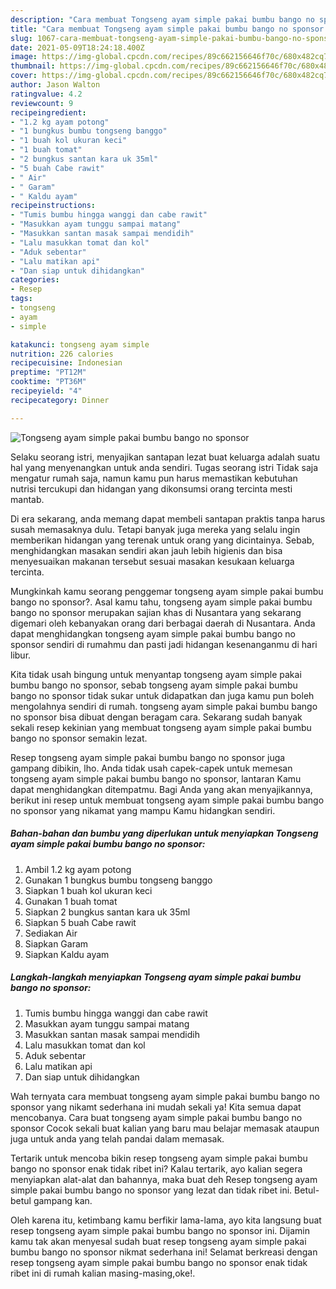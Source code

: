 ```yaml
---
description: "Cara membuat Tongseng ayam simple pakai bumbu bango no sponsor yang lezat dan Mudah Dibuat"
title: "Cara membuat Tongseng ayam simple pakai bumbu bango no sponsor yang lezat dan Mudah Dibuat"
slug: 1067-cara-membuat-tongseng-ayam-simple-pakai-bumbu-bango-no-sponsor-yang-lezat-dan-mudah-dibuat
date: 2021-05-09T18:24:18.400Z
image: https://img-global.cpcdn.com/recipes/89c662156646f70c/680x482cq70/tongseng-ayam-simple-pakai-bumbu-bango-no-sponsor-foto-resep-utama.jpg
thumbnail: https://img-global.cpcdn.com/recipes/89c662156646f70c/680x482cq70/tongseng-ayam-simple-pakai-bumbu-bango-no-sponsor-foto-resep-utama.jpg
cover: https://img-global.cpcdn.com/recipes/89c662156646f70c/680x482cq70/tongseng-ayam-simple-pakai-bumbu-bango-no-sponsor-foto-resep-utama.jpg
author: Jason Walton
ratingvalue: 4.2
reviewcount: 9
recipeingredient:
- "1.2 kg ayam potong"
- "1 bungkus bumbu tongseng banggo"
- "1 buah kol ukuran keci"
- "1 buah tomat"
- "2 bungkus santan kara uk 35ml"
- "5 buah Cabe rawit"
- " Air"
- " Garam"
- " Kaldu ayam"
recipeinstructions:
- "Tumis bumbu hingga wanggi dan cabe rawit"
- "Masukkan ayam tunggu sampai matang"
- "Masukkan santan masak sampai mendidih"
- "Lalu masukkan tomat dan kol"
- "Aduk sebentar"
- "Lalu matikan api"
- "Dan siap untuk dihidangkan"
categories:
- Resep
tags:
- tongseng
- ayam
- simple

katakunci: tongseng ayam simple 
nutrition: 226 calories
recipecuisine: Indonesian
preptime: "PT12M"
cooktime: "PT36M"
recipeyield: "4"
recipecategory: Dinner

---
```



![Tongseng ayam simple pakai bumbu bango no sponsor](https://img-global.cpcdn.com/recipes/89c662156646f70c/680x482cq70/tongseng-ayam-simple-pakai-bumbu-bango-no-sponsor-foto-resep-utama.jpg)

Selaku seorang istri, menyajikan santapan lezat buat keluarga adalah suatu hal yang menyenangkan untuk anda sendiri. Tugas seorang istri Tidak saja mengatur rumah saja, namun kamu pun harus memastikan kebutuhan nutrisi tercukupi dan hidangan yang dikonsumsi orang tercinta mesti mantab.

Di era  sekarang, anda memang dapat membeli santapan praktis tanpa harus susah memasaknya dulu. Tetapi banyak juga mereka yang selalu ingin memberikan hidangan yang terenak untuk orang yang dicintainya. Sebab, menghidangkan masakan sendiri akan jauh lebih higienis dan bisa menyesuaikan makanan tersebut sesuai masakan kesukaan keluarga tercinta. 



Mungkinkah kamu seorang penggemar tongseng ayam simple pakai bumbu bango no sponsor?. Asal kamu tahu, tongseng ayam simple pakai bumbu bango no sponsor merupakan sajian khas di Nusantara yang sekarang digemari oleh kebanyakan orang dari berbagai daerah di Nusantara. Anda dapat menghidangkan tongseng ayam simple pakai bumbu bango no sponsor sendiri di rumahmu dan pasti jadi hidangan kesenanganmu di hari libur.

Kita tidak usah bingung untuk menyantap tongseng ayam simple pakai bumbu bango no sponsor, sebab tongseng ayam simple pakai bumbu bango no sponsor tidak sukar untuk didapatkan dan juga kamu pun boleh mengolahnya sendiri di rumah. tongseng ayam simple pakai bumbu bango no sponsor bisa dibuat dengan beragam cara. Sekarang sudah banyak sekali resep kekinian yang membuat tongseng ayam simple pakai bumbu bango no sponsor semakin lezat.

Resep tongseng ayam simple pakai bumbu bango no sponsor juga gampang dibikin, lho. Anda tidak usah capek-capek untuk memesan tongseng ayam simple pakai bumbu bango no sponsor, lantaran Kamu dapat menghidangkan ditempatmu. Bagi Anda yang akan menyajikannya, berikut ini resep untuk membuat tongseng ayam simple pakai bumbu bango no sponsor yang nikamat yang mampu Kamu hidangkan sendiri.

<!--inarticleads1-->

##### Bahan-bahan dan bumbu yang diperlukan untuk menyiapkan Tongseng ayam simple pakai bumbu bango no sponsor:

1. Ambil 1.2 kg ayam potong
1. Gunakan 1 bungkus bumbu tongseng banggo
1. Siapkan 1 buah kol ukuran keci
1. Gunakan 1 buah tomat
1. Siapkan 2 bungkus santan kara uk 35ml
1. Siapkan 5 buah Cabe rawit
1. Sediakan  Air
1. Siapkan  Garam
1. Siapkan  Kaldu ayam




<!--inarticleads2-->

##### Langkah-langkah menyiapkan Tongseng ayam simple pakai bumbu bango no sponsor:

1. Tumis bumbu hingga wanggi dan cabe rawit
1. Masukkan ayam tunggu sampai matang
1. Masukkan santan masak sampai mendidih
1. Lalu masukkan tomat dan kol
1. Aduk sebentar
1. Lalu matikan api
1. Dan siap untuk dihidangkan




Wah ternyata cara membuat tongseng ayam simple pakai bumbu bango no sponsor yang nikamt sederhana ini mudah sekali ya! Kita semua dapat mencobanya. Cara buat tongseng ayam simple pakai bumbu bango no sponsor Cocok sekali buat kalian yang baru mau belajar memasak ataupun juga untuk anda yang telah pandai dalam memasak.

Tertarik untuk mencoba bikin resep tongseng ayam simple pakai bumbu bango no sponsor enak tidak ribet ini? Kalau tertarik, ayo kalian segera menyiapkan alat-alat dan bahannya, maka buat deh Resep tongseng ayam simple pakai bumbu bango no sponsor yang lezat dan tidak ribet ini. Betul-betul gampang kan. 

Oleh karena itu, ketimbang kamu berfikir lama-lama, ayo kita langsung buat resep tongseng ayam simple pakai bumbu bango no sponsor ini. Dijamin kamu tak akan menyesal sudah buat resep tongseng ayam simple pakai bumbu bango no sponsor nikmat sederhana ini! Selamat berkreasi dengan resep tongseng ayam simple pakai bumbu bango no sponsor enak tidak ribet ini di rumah kalian masing-masing,oke!.

